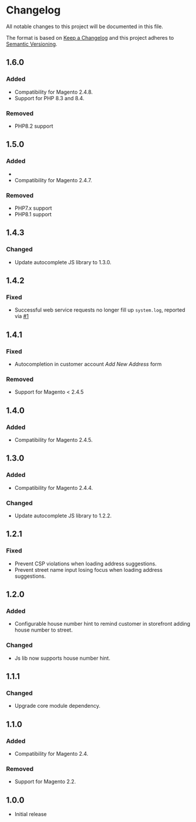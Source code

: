 # Changelog

All notable changes to this project will be documented in this file.

The format is based on [Keep a Changelog](http://keepachangelog.com/en/1.0.0/)
and this project adheres to [Semantic Versioning](http://semver.org/spec/v2.0.0.html).

## 1.6.0

### Added

- Compatibility for Magento 2.4.8.
- Support for PHP 8.3 and 8.4.

### Removed

- PHP8.2 support

## 1.5.0

### Added
- 
- Compatibility for Magento 2.4.7.

### Removed

- PHP7.x support
- PHP8.1 support

## 1.4.3

### Changed

- Update autocomplete JS library to 1.3.0.

## 1.4.2

### Fixed

- Successful web service requests no longer fill up `system.log`, reported via [#1](https://github.com/netresearch/deutschepost-module-autocomplete-m2/issues/1)

## 1.4.1

### Fixed

- Autocompletion in customer account _Add New Address_ form

### Removed

- Support for Magento < 2.4.5

## 1.4.0

### Added

- Compatibility for Magento 2.4.5.

## 1.3.0

### Added

- Compatibility for Magento 2.4.4.

### Changed

- Update autocomplete JS library to 1.2.2.

## 1.2.1

### Fixed

- Prevent CSP violations when loading address suggestions.
- Prevent street name input losing focus when loading address suggestions.

## 1.2.0

### Added

- Configurable house number hint to remind customer in storefront adding house number to street.

### Changed

- Js lib now supports house number hint.

## 1.1.1

### Changed

- Upgrade core module dependency.

## 1.1.0

### Added

- Compatibility for Magento 2.4.

### Removed

- Support for Magento 2.2.

## 1.0.0

- Initial release
